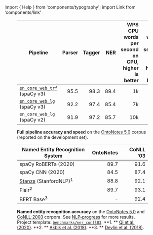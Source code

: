 import { Help } from 'components/typography'; import Link from 'components/link'

<!-- TODO: update speed and v2 NER numbers -->

<figure>

| Pipeline                                                   | Parser | Tagger |  NER | WPS<br />CPU <Help>words per second on CPU, higher is better</Help> | WPS<br/>GPU <Help>words per second on GPU, higher is better</Help> |
| ---------------------------------------------------------- | -----: | -----: | ---: | ------------------------------------------------------------------: | -----------------------------------------------------------------: |
| [`en_core_web_trf`](/models/en#en_core_web_trf) (spaCy v3) |   95.5 |   98.3 | 89.4 |                                                                  1k |                                                                 8k |
| [`en_core_web_lg`](/models/en#en_core_web_lg) (spaCy v3)   |   92.2 |   97.4 | 85.4 |                                                                  7k |                                                                    |
| `en_core_web_lg` (spaCy v2)                                |   91.9 |   97.2 | 85.7 |                                                                 10k |                                                                    |

<figcaption class="caption">

**Full pipeline accuracy and speed** on the
[OntoNotes 5.0](https://catalog.ldc.upenn.edu/LDC2013T19) corpus (reported on
the development set).

</figcaption>

</figure>

<figure>

| Named Entity Recognition System                                                | OntoNotes | CoNLL '03 |
| ------------------------------------------------------------------------------ | --------: | --------: |
| spaCy RoBERTa (2020)                                                           |      89.7 |      91.6 |
| spaCy CNN (2020)                                                               |      84.5 |      87.4 |
| [Stanza](https://stanfordnlp.github.io/stanza/) (StanfordNLP)<sup>1</sup>      |      88.8 |      92.1 |
| <Link to="https://github.com/flairNLP/flair" hideIcon>Flair</Link><sup>2</sup> |      89.7 |      93.1 |
| BERT Base<sup>3</sup>                                                          |         - |      92.4 |

<figcaption class="caption">

**Named entity recognition accuracy** on the
[OntoNotes 5.0](https://catalog.ldc.upenn.edu/LDC2013T19) and
[CoNLL-2003](https://www.aclweb.org/anthology/W03-0419.pdf) corpora. See
[NLP-progress](http://nlpprogress.com/english/named_entity_recognition.html) for
more results. Project template:
[`benchmarks/ner_conll03`](%%GITHUB_PROJECTS/benchmarks/ner_conll03). **1. **
[Qi et al. (2020)](https://arxiv.org/pdf/2003.07082.pdf). **2. **
[Akbik et al. (2018)](https://www.aclweb.org/anthology/C18-1139/). **3. **
[Devlin et al. (2018)](https://arxiv.org/abs/1810.04805).

</figcaption>

</figure>
